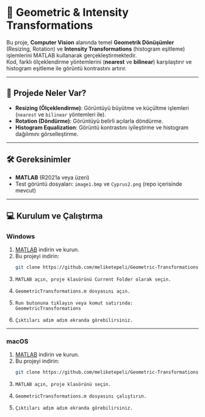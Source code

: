 # 📐 Geometric & Intensity Transformations

Bu proje, **Computer Vision** alanında temel **Geometrik Dönüşümler** (Resizing, Rotation) ve **Intensity Transformations** (histogram eşitleme) işlemlerini MATLAB kullanarak gerçekleştirmektedir.  
Kod, farklı ölçeklendirme yöntemlerini (**nearest** ve **bilinear**) karşılaştırır ve histogram eşitleme ile görüntü kontrastını artırır.  

---

## 📸 Projede Neler Var?
- **Resizing (Ölçeklendirme)**: Görüntüyü büyütme ve küçültme işlemleri (`nearest` ve `bilinear` yöntemleri ile).  
- **Rotation (Döndürme)**: Görüntüyü belirli açılarla döndürme.  
- **Histogram Equalization**: Görüntü kontrastını iyileştirme ve histogram dağılımını görselleştirme.  

---

## 🛠 Gereksinimler
- **MATLAB** (R2021a veya üzeri)   
- Test görüntü dosyaları: `image1.bmp` ve `Cyprus2.png` (repo içerisinde mevcut)  

---

## 💻 Kurulum ve Çalıştırma

### **Windows**
1. [MATLAB](https://www.mathworks.com/downloads/) indirin ve kurun.
2. Bu projeyi indirin:
   ```bash
   git clone https://github.com/meliketepeli/Geometric-Transformations.git
3.  ````
    MATLAB açın, proje klasörünü Current Folder olarak seçin.
4.  ````
    GeometricTransformations.m dosyasını açın.
5.  ```
    Run butonuna tıklayın veya komut satırında: GeometricTransformations
6. ```
   Çıktıları adım adım ekranda görebilirsiniz.
   
---

### **macOS**
1. [MATLAB](https://www.mathworks.com/downloads/) indirin ve kurun.
2. Bu projeyi indirin:
   ```bash
   git clone https://github.com/meliketepeli/Geometric-Transformations.git
3.  ````
    MATLAB açın, proje klasörünü seçin.
4.  ````
    GeometricTransformations.m dosyasını çalıştırın.
5. ```
   Çıktıları adım adım ekranda görebilirsiniz.

